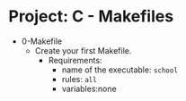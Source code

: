 # Project: C - Makefiles

*  0-Makefile
   - Create your first Makefile.
     - Requirements:
       - name of the executable: `school`
       - rules: `all`
       - variables:none
